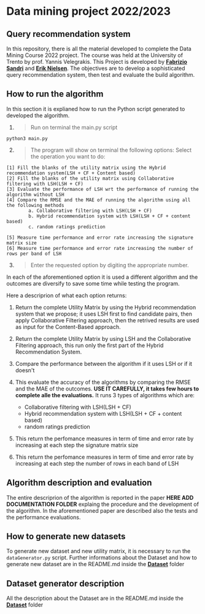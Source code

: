 # Data mining project 2022/2023
## Query recommendation system
In this repository, there is all the material developed to complete the Data Mining Course 2022 project. The course was held at the University of Trento by prof. Yannis Velegrakis.
This Project is developed by **[Fabrizio Sandri](https://github.com/FabrizioSandri)** and **[Erik Nielsen](https://github.com/NielsenErik)**.
The objectives are to develop a sophisticated query recommendation system, then test and evaluate the build algorithm.

## How to run the algorithm
In this section it is explianed how to run the Python script generated to developed the algorithm.
1. > Run on terminal the main.py script
```
python3 main.py
```
2. > The program will show on terminal the following options:
Select the operation you want to do:
```
[1] Fill the blanks of the utility matrix using the Hybrid recommendation system(LSH + CF + Content based)
[2] Fill the blanks of the utility matrix using Collaborative filtering with LSH(LSH + CF)
[3] Evaluate the performance of LSH wrt the performance of running the algorithm without LSH
[4] Compare the RMSE and the MAE of running the algorithm using all the following methods
        a. Collaborative filtering with LSH(LSH + CF)
        b. Hybrid recommendation system with LSH(LSH + CF + content based)
        c. random ratings prediction

[5] Measure time performance and error rate increasing the signature matrix size
[6] Measure time performance and error rate increasing the number of rows per band of LSH
```
3. > Enter the requested option by digiting the appropriate number. 

In each of the aforementioned option it is used a different algorithm and the outcomes are diversify to save some time while testing the program.

Here a descriprion of what each option returns:

1. Return the complete Utility Matrix by using the Hybrid recommendation system that we propose; it uses LSH first to find candidate pairs, then apply Collaborative Filtering approach, then the retrived results are used as input for the Content-Based approach.

2. Return the complete Utility Matrix by using LSH and the Collaborative Filtering approach, this run only the first part of the Hybrid Recommendation System.

3. Compare the performance between the algorithm if it uses LSH or if it doesn't

4. This evaluate the accuracy of the algorithms by comparing the RMSE and the MAE 
of the outcomes. **USE IT CAREFULLY, it takes few hours to complete alle the evaluations.** It runs 3 types of algorithms which are:
    * Collaborative filtering with LSH(LSH + CF)
    * Hybrid recommendation system with LSH(LSH + CF + content based)
    * random ratings prediction
5. This return the perfomance measures in term of time and error rate by increasing at each step the signature matrix size
6. This return the perfomance measures in term of time and error rate by increasing at each step the number of rows in each band of LSH

## Algorithm description and evaluation
The entire descriprion of the algorithm is reported in the paper **HERE ADD DOCUMENTATION FOLDER** explaing the procedure and the development of the algorithm. In the aforementioned paper are described also the tests and the performance evaluations.

## How to generate new datasets
To generate new dataset and new utility matrix, it is necessary to run the `dataGenerator.py` script. Further informations about the Dataset and how to generate new dataset are in the README.md inside the **[Dataset](https://github.com/FabrizioSandri/data-mining-project/tree/main/Dataset)** folder
## Dataset generator description
All the description about the Dataset are in the README.md inside the **[Dataset](https://github.com/FabrizioSandri/data-mining-project/tree/main/Dataset)** folder